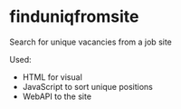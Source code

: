 # finduniqfromsite
Search for unique vacancies from a job site



Used:
- HTML for visual
- JavaScript to sort unique positions
- WebAPI to the site
